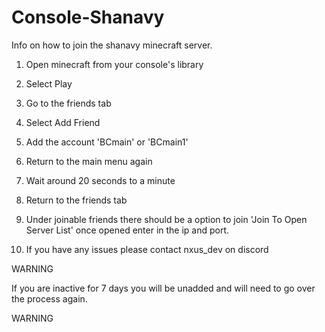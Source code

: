 # Console-Shanavy
Info on how to join the shanavy minecraft server.

1. Open minecraft from your console's library

2. Select Play

3. Go to the friends tab

4. Select Add Friend

5. Add the account 'BCmain' or 'BCmain1'

6. Return to the main menu again

7. Wait around 20 seconds to a minute

8. Return to the friends tab

9. Under joinable friends there should be a option to join 'Join To Open Server List' once opened enter in the ip and port.

10. If you have any issues please contact nxus_dev on discord

WARNING

If you are inactive for 7 days you will be unadded and will need to go over the process again.

WARNING
